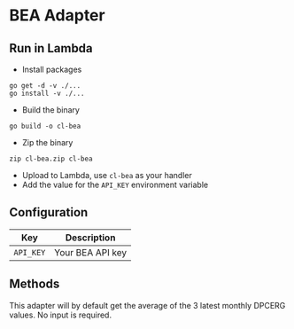 # BEA Adapter

## Run in Lambda

- Install packages

```
go get -d -v ./...
go install -v ./...
```

- Build the binary

```
go build -o cl-bea
```

- Zip the binary

```
zip cl-bea.zip cl-bea
```

- Upload to Lambda, use `cl-bea` as your handler
- Add the value for the `API_KEY` environment variable

## Configuration

| Key | Description |
|-----|-------------|
| `API_KEY` | Your BEA API key |

## Methods

This adapter will by default get the average of the 3 latest monthly DPCERG values.
No input is required.
